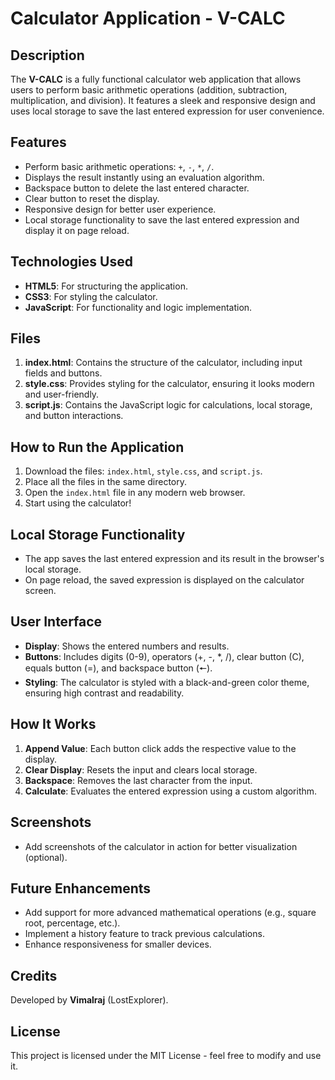 # Calculator Application - V-CALC

## Description
The **V-CALC** is a fully functional calculator web application that allows users to perform basic arithmetic operations (addition, subtraction, multiplication, and division). It features a sleek and responsive design and uses local storage to save the last entered expression for user convenience.

## Features
- Perform basic arithmetic operations: `+`, `-`, `*`, `/`.
- Displays the result instantly using an evaluation algorithm.
- Backspace button to delete the last entered character.
- Clear button to reset the display.
- Responsive design for better user experience.
- Local storage functionality to save the last entered expression and display it on page reload.

## Technologies Used
- **HTML5**: For structuring the application.
- **CSS3**: For styling the calculator.
- **JavaScript**: For functionality and logic implementation.

## Files
1. **index.html**: Contains the structure of the calculator, including input fields and buttons.
2. **style.css**: Provides styling for the calculator, ensuring it looks modern and user-friendly.
3. **script.js**: Contains the JavaScript logic for calculations, local storage, and button interactions.

## How to Run the Application
1. Download the files: `index.html`, `style.css`, and `script.js`.
2. Place all the files in the same directory.
3. Open the `index.html` file in any modern web browser.
4. Start using the calculator!

## Local Storage Functionality
- The app saves the last entered expression and its result in the browser's local storage.
- On page reload, the saved expression is displayed on the calculator screen.

## User Interface
- **Display**: Shows the entered numbers and results.
- **Buttons**: Includes digits (0-9), operators (+, -, *, /), clear button (C), equals button (=), and backspace button (🠔).
- **Styling**: The calculator is styled with a black-and-green color theme, ensuring high contrast and readability.

## How It Works
1. **Append Value**: Each button click adds the respective value to the display.
2. **Clear Display**: Resets the input and clears local storage.
3. **Backspace**: Removes the last character from the input.
4. **Calculate**: Evaluates the entered expression using a custom algorithm.

## Screenshots
- Add screenshots of the calculator in action for better visualization (optional).

## Future Enhancements
- Add support for more advanced mathematical operations (e.g., square root, percentage, etc.).
- Implement a history feature to track previous calculations.
- Enhance responsiveness for smaller devices.

## Credits
Developed by **Vimalraj** (LostExplorer).

## License
This project is licensed under the MIT License - feel free to modify and use it.
